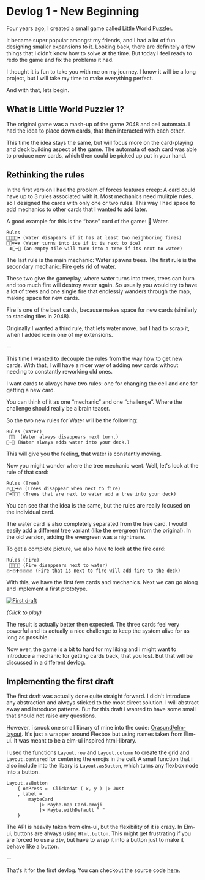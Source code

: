 # Devlog 1 - New Beginning

Four years ago, I created a small game called [Little World Puzzler](https://orasund.itch.io/little-world-puzzler).

It became super popular amongst my friends, and I had a lot of fun designing smaller expansions to it.
Looking back, there are definitely a few things that I didn't know how to solve at the time.
But today I feel ready to redo the game and fix the problems it had.

I thought it is fun to take you with me on my journey.
I know it will be a long project, but I will take my time to make everything perfect.

And with that, lets begin.

## What is Little World Puzzler 1?

The original game was a mash-up of the game 2048 and cell automata.
I had the idea to place down cards, that then interacted with each other.

This time the idea stays the same, but will focus more on the card-playing and deck building aspect of the game.
The automata of each card was able to produce new cards, which then could be picked up put in your hand.

## Rethinking the rules

In the first version I had the problem of forces features creep:
A card could have up to 3 rules associated with it.
Most mechanics need mulitple rules, so I designed the cards with only one or two rules.
This way I had space to add mechanics to other cards that I wanted to add later.

A good example for this is the “base” card of the game: 🌊 Water.

```
Rules
🌊➕🔥🔥➡️ (Water disapears if it has at least two neighboring fires)
🌊➕❄➡️❄ (Water turns into ice if it is next to ice)
 ➕🌊➡️🌳 (an empty tile will turn into a tree if its next to water)
```

The last rule is the main mechanic: Water spawns trees.
The first rule is the secondary mechanic: Fire gets rid of water.

These two give the gameplay, where water turns into trees, trees can burn and too much fire will destroy water again.
So usually you would try to have a lot of trees and one single fire that endlessly wanders through the map, making space for new cards.

Fire is one of the best cards, because makes space for new cards (similarly to stacking tiles in 2048).

Originally I wanted a third rule, that lets water move.
but I had to scrap it, when I added ice in one of my extensions.

--

This time I wanted to decouple the rules from the way how to get new cards.
With that, I will have a nicer way of adding new cards without needing to constantly reworking old ones.

I  want cards to always have two rules: one for changing the cell and one for getting a new card.

You can think of it as one “mechanic” and one “challenge”. Where the challenge should really be a brain teaser.

So the two new rules for Water will be the following:

```
Rules (Water)
 🟰🌊  (Water always disappears next turn.)
🌊⬅️🌊 (Water always adds water into your deck.)
```

This will give you the feeling, that water is constantly moving.

Now you might wonder where the tree mechanic went. Well, let's look at the rule of that card:

```
Rules (Tree)
🔥🟰🌳➕🔥 (Trees disappear when next to fire)
🌳⬅️🌳➕🌊 (Trees that are next to water add a tree into your deck)
```

You can see that the idea is the same, but the rules are really focused on the individual card.

The water card is also completely separated from the tree card.
I would easily add a different tree variant (like the evergreen from the original).
In the old version, adding the evergreen was a nightmare.

To get a complete picture, we also have to look at the fire card:

```
Rules (Fire)
 🟰🔥➕🌊 (Fire disappears next to water)
🔥⬅️🔥➕🔥🔥🔥🔥 (Fire that is next to fire will add fire to the deck)
```

With this, we have the first few cards and mechanics.
Next we can go along and implement a first prototype.

[![First draft](https://orasund.github.io/littleWorldPuzzler/devlog/1/game.png)](https://orasund.github.io/littleWorldPuzzler/devlog/1/)

_(Click to play)_

The result is actually better then expected. The three cards feel very powerful and its actually a nice challenge to keep the system alive for as long as possible.

Now ever, the game is a bit to hard for my liking and i might want to introduce a mechanic for getting cards back, that you lost. But that will be discussed in a different devlog.

## Implementing the first draft

The first draft was actually done quite straight forward. I didn't introduce any abstraction and always sticked to the most direct solution. I will abstract away and introduce patterns. But for this draft i wanted to have some small that should not raise any questions.

However, i snuck one small library of mine into the code: [Orasund/elm-layout](https://package.elm-lang.org/packages/Orasund/elm-layout/latest/). It's just a wrapper around Flexbox but using names taken from Elm-ui. It was meant to be a elm-ui inspired html-library.

I used the functions `Layout.row` and `Layout.column` to create the grid and `Layout.centered` for centering the emojis in the cell.
A small function that i also include into the libary is `Layout.asButton`, which turns any flexbox node into a button.

```
Layout.asButton
    { onPress =  ClickedAt ( x, y ) |> Just
    , label =
        maybeCard
            |> Maybe.map Card.emoji
            |> Maybe.withDefault " "
    }
```

The API is heavily taken from elm-ui, but the flexibility of it is crazy. In Elm-ui, buttons are always using `Html.button`.
This might get frustrating if you are forced to use a `div`, but have to wrap it into a button just to make it behave like a button.

--

That's it for the first devlog. You can checkout the source code [here](https://github.com/Orasund/littleWorldPuzzler/tree/4a36a09e59ed769ae490965a551edda2f82f4f30/DevLog1).